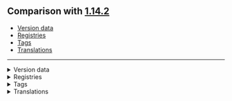 ## Comparison with [1.14.2](https://github.com/PixiGeko/Minecraft-generated-data/tree/1.14.2)

- [Version data](#version-data)
- [Registries](#registries)
- [Tags](#tags)
- [Translations](#translations)

<hr/>
<details><summary>Version data</summary>
<table><tr><th></th><th align="left">1.14.2</th><th>1.14.3-pre1</th></tr><tr><td>World version</td><td><code>1963</code></td><td><code>1964</code></td></tr><tr><td>Protocol version</td><td><code>485</code></td><td><code>486</code></td></tr></table>
</details>
<details><summary>Registries</summary>
<details>
<summary>
memory_module_type.txt
</summary>

```diff
+ minecraft:golem_last_seen_time
```

</details>










<details>
<summary>
sensor_type.txt
</summary>

```diff
+ minecraft:golem_last_seen
```

</details>
</details>
<details><summary>Tags</summary>
<details>
<summary>
universal_tags/memory_module_type.json
</summary>

```diff
+ minecraft:golem_last_seen_time
```

</details>










<details>
<summary>
universal_tags/sensor_type.json
</summary>

```diff
+ minecraft:golem_last_seen
```

</details>
</details>
<details><summary>Translations</summary>
<details>
<summary>
Keys
</summary>

```diff
+ title.oldgl.deprecation.line1: Old graphics card detected; this may prevent you from
+ title.oldgl.deprecation.line2: playing in the future as OpenGL 3.2 will be required!
+ title.oldgl.eol.line1: Old graphics card detected; this WILL prevent you from
+ title.oldgl.eol.line2: playing future updates as OpenGL 2.0 will be required!
- title.oldgl1: Old graphics card detected; this may prevent you from
- title.oldgl2: playing in the future as OpenGL 2.0 will be required.
```

</details>
</details>